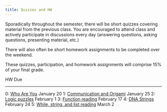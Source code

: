 ```yaml
---
title: Quizzes and HW
---
```


Sporadically throughout the semester, there will be short quizzes
covering material from the previous class. You are encouraged to attend
class and actively participate in discussions every day (answering
questions, asking questions, presenting material, etc.)

There will also often be short homework assignments to be completed
over the weekend.

These quizzes, participation, and homework assignments will comprise
15% of your final grade.

HW                                                                                                                 Due
------------------                                                                                                 ----
0: [Who Are You](https://docs.google.com/forms/d/1SnjoPxOy-06Y-17AYReFbwOEAzGr1FGVvIB5C4gsqCc/viewform)            January 20
1: [Communication and Origami](http://mgoadric.github.io/csci150/homework/origami.html)                            January 25
2: [Logic puzzles](http://mgoadric.github.io/csci150/homework/logic-puzzles.html)                                  February 1
3: [Function reading](static/function-reading.html)                                                                February 17
4: [DNA Strings](static/dna-strings.html)                                                                          February 24
5: [While, string, and list reading](static/loop-string-reading.html)                                              March 2
